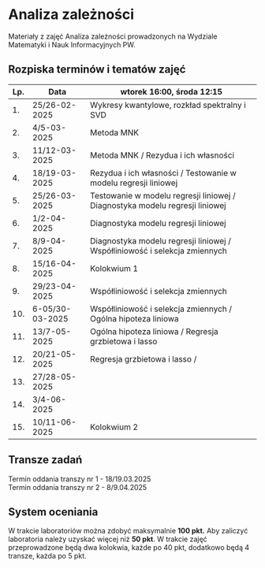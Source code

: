 # Analiza zależności

Materiały z zajęć Analiza zależności prowadzonych na Wydziale Matematyki i Nauk Informacyjnych PW.

## Rozpiska terminów i tematów zajęć
|Lp.| Data | wtorek 16:00, środa 12:15|
| ------------- | ------------- | ------------- |
| 1. | 25/26-02-2025 | Wykresy kwantylowe, rozkład spektralny i SVD |
| 2. | 4/5-03-2025 | Metoda MNK |
| 3. | 11/12-03-2025 | Metoda MNK / Rezydua i ich własności  |
| 4. | 18/19-03-2025 | Rezydua i ich własności / Testowanie w modelu regresji liniowej |
| 5. | 25/26-03-2025 | Testowanie w modelu regresji liniowej / Diagnostyka modelu regresji liniowej |
| 6. | 1/2-04-2025 | Diagnostyka modelu regresji liniowej |
| 7. | 8/9-04-2025 | Diagnostyka modelu regresji liniowej / Współliniowość i selekcja zmiennych |
| 8. | 15/16-04-2025 | Kolokwium 1 |
| 9. | 29/23-04-2025 | Współliniowość i selekcja zmiennych |
| 10. | 6-05/30-03-2025 | Współliniowość i selekcja zmiennych / Ogólna hipoteza liniowa |
| 11. | 13/7-05-2025 | Ogólna hipoteza liniowa /  Regresja grzbietowa i lasso |
| 12. | 20/21-05-2025 |  Regresja grzbietowa i lasso / |
| 13. | 27/28-05-2025 | |
| 14. | 3/4-06-2025 | |
| 15. | 10/11-06-2025 | Kolokwium 2 |

## Transze zadań
Termin oddania transzy nr 1 - 18/19.03.2025 \
Termin oddania transzy nr 2 - 8/9.04.2025


## System oceniania
W trakcie laboratoriów można zdobyć maksymalnie **100 pkt.** Aby zaliczyć laboratoria należy uzyskać więcej niż **50 pkt**.
W trakcie zajęć przeprowadzone będą dwa kolokwia, każde po 40 pkt, dodatkowo będą 4 transze, każda po 5 pkt. 
